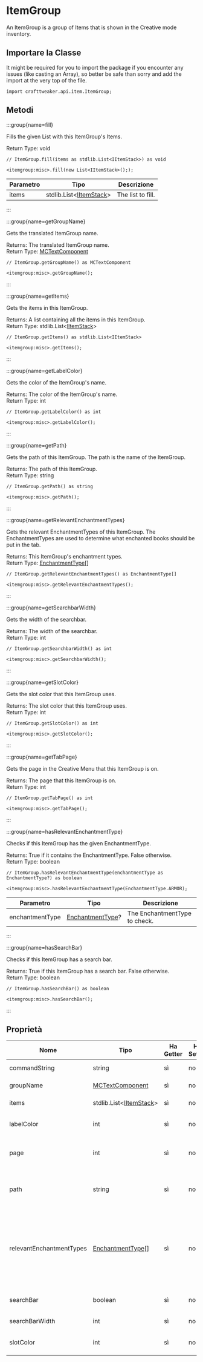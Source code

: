 # ItemGroup

An ItemGroup is a group of Items that is shown in the Creative mode inventory.

## Importare la Classe

It might be required for you to import the package if you encounter any issues (like casting an Array), so better be safe than sorry and add the import at the very top of the file.
```zenscript
import crafttweaker.api.item.ItemGroup;
```


## Metodi

:::group{name=fill}

Fills the given List with this ItemGroup's Items.

Return Type: void

```zenscript
// ItemGroup.fill(items as stdlib.List<IItemStack>) as void

<itemgroup:misc>.fill(new List<IItemStack>(););
```

| Parametro | Tipo                                                                       | Descrizione       |
| --------- | -------------------------------------------------------------------------- | ----------------- |
| items     | stdlib.List&lt;[IItemStack](/vanilla/api/items/IItemStack)&gt; | The list to fill. |


:::

:::group{name=getGroupName}

Gets the translated ItemGroup name.

Returns: The translated ItemGroup name.  
Return Type: [MCTextComponent](/vanilla/api/util/text/MCTextComponent)

```zenscript
// ItemGroup.getGroupName() as MCTextComponent

<itemgroup:misc>.getGroupName();
```

:::

:::group{name=getItems}

Gets the items in this ItemGroup.

Returns: A list containing all the items in this ItemGroup.  
Return Type: stdlib.List&lt;[IItemStack](/vanilla/api/items/IItemStack)&gt;

```zenscript
// ItemGroup.getItems() as stdlib.List<IItemStack>

<itemgroup:misc>.getItems();
```

:::

:::group{name=getLabelColor}

Gets the color of the ItemGroup's name.

Returns: The color of the ItemGroup's name.  
Return Type: int

```zenscript
// ItemGroup.getLabelColor() as int

<itemgroup:misc>.getLabelColor();
```

:::

:::group{name=getPath}

Gets the path of this ItemGroup. The path is the name of the ItemGroup.

Returns: The path of this ItemGroup.  
Return Type: string

```zenscript
// ItemGroup.getPath() as string

<itemgroup:misc>.getPath();
```

:::

:::group{name=getRelevantEnchantmentTypes}

Gets the relevant EnchantmentTypes of this ItemGroup. The EnchantmentTypes are used to determine what enchanted books should be put in the tab.

Returns: This ItemGroup's enchantment types.  
Return Type: [EnchantmentType](/vanilla/api/enchantment/EnchantmentType)[]

```zenscript
// ItemGroup.getRelevantEnchantmentTypes() as EnchantmentType[]

<itemgroup:misc>.getRelevantEnchantmentTypes();
```

:::

:::group{name=getSearchbarWidth}

Gets the width of the searchbar.

Returns: The width of the searchbar.  
Return Type: int

```zenscript
// ItemGroup.getSearchbarWidth() as int

<itemgroup:misc>.getSearchbarWidth();
```

:::

:::group{name=getSlotColor}

Gets the slot color that this ItemGroup uses.

Returns: The slot color that this ItemGroup uses.  
Return Type: int

```zenscript
// ItemGroup.getSlotColor() as int

<itemgroup:misc>.getSlotColor();
```

:::

:::group{name=getTabPage}

Gets the page in the Creative Menu that this ItemGroup is on.

Returns: The page that this ItemGroup is on.  
Return Type: int

```zenscript
// ItemGroup.getTabPage() as int

<itemgroup:misc>.getTabPage();
```

:::

:::group{name=hasRelevantEnchantmentType}

Checks if this ItemGroup has the given EnchantmentType.

Returns: True if it contains the EnchantmentType. False otherwise.  
Return Type: boolean

```zenscript
// ItemGroup.hasRelevantEnchantmentType(enchantmentType as EnchantmentType?) as boolean

<itemgroup:misc>.hasRelevantEnchantmentType(EnchantmentType.ARMOR);
```

| Parametro       | Tipo                                                         | Descrizione                   |
| --------------- | ------------------------------------------------------------ | ----------------------------- |
| enchantmentType | [EnchantmentType](/vanilla/api/enchantment/EnchantmentType)? | The EnchantmentType to check. |


:::

:::group{name=hasSearchBar}

Checks if this ItemGroup has a search bar.

Returns: True if this ItemGroup has a search bar. False otherwise.  
Return Type: boolean

```zenscript
// ItemGroup.hasSearchBar() as boolean

<itemgroup:misc>.hasSearchBar();
```

:::


## Proprietà

| Nome                     | Tipo                                                                       | Ha Getter | Ha Setter | Descrizione                                                                                                                                                   |
| ------------------------ | -------------------------------------------------------------------------- | --------- | --------- | ------------------------------------------------------------------------------------------------------------------------------------------------------------- |
| commandString            | string                                                                     | sì        | no        | No Description Provided                                                                                                                                       |
| groupName                | [MCTextComponent](/vanilla/api/util/text/MCTextComponent)                  | sì        | no        | Gets the translated ItemGroup name.                                                                                                                           |
| items                    | stdlib.List&lt;[IItemStack](/vanilla/api/items/IItemStack)&gt; | sì        | no        | Gets the items in this ItemGroup.                                                                                                                             |
| labelColor               | int                                                                        | sì        | no        | Gets the color of the ItemGroup's name.                                                                                                                       |
| page                     | int                                                                        | sì        | no        | Gets the page in the Creative Menu that this ItemGroup is on.                                                                                                 |
| path                     | string                                                                     | sì        | no        | Gets the path of this ItemGroup. <br />  The path is the name of the ItemGroup.                                                                         |
| relevantEnchantmentTypes | [EnchantmentType](/vanilla/api/enchantment/EnchantmentType)[]              | sì        | no        | Gets the relevant EnchantmentTypes of this ItemGroup. <br />  The EnchantmentTypes are used to determine what enchanted books should be put in the tab. |
| searchBar                | boolean                                                                    | sì        | no        | Checks if this ItemGroup has a search bar.                                                                                                                    |
| searchBarWidth           | int                                                                        | sì        | no        | Gets the width of the searchbar.                                                                                                                              |
| slotColor                | int                                                                        | sì        | no        | Gets the slot color that this ItemGroup uses.                                                                                                                 |


